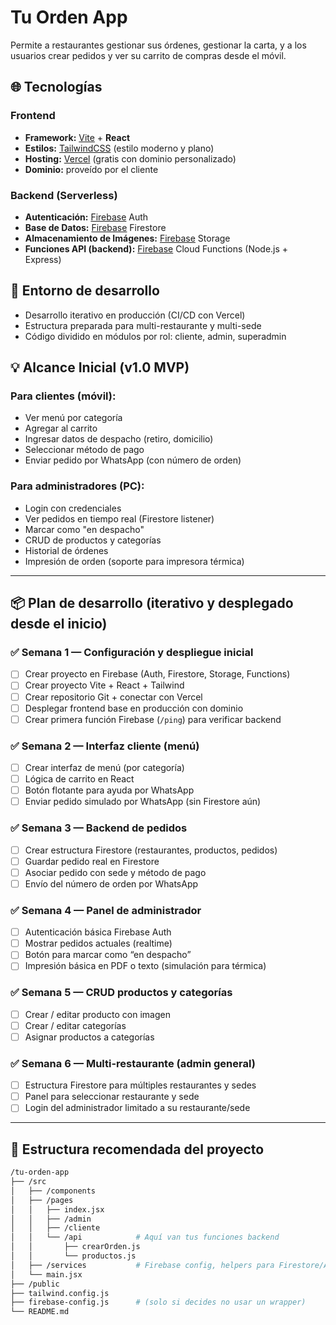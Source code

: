 # Tu Orden App

Permite a restaurantes gestionar sus órdenes, gestionar la carta, y a los usuarios crear pedidos y ver su carrito de compras desde el móvil.

## 🌐 Tecnologías

### Frontend
- **Framework:** [Vite](https://vitejs.dev/) + **React**
- **Estilos:** [TailwindCSS](https://tailwindcss.com/docs/installation/using-vite) (estilo moderno y plano)
- **Hosting:** [Vercel](https://vercel.com/) (gratis con dominio personalizado)
- **Dominio:** proveído por el cliente

### Backend (Serverless)
- **Autenticación:** [Firebase]( https://console.firebase.google.com/) Auth
- **Base de Datos:** [Firebase]( https://console.firebase.google.com/) Firestore
- **Almacenamiento de Imágenes:** [Firebase]( https://console.firebase.google.com/) Storage
- **Funciones API (backend):** [Firebase]( https://console.firebase.google.com/) Cloud Functions (Node.js + Express)

## 🔧 Entorno de desarrollo

- Desarrollo iterativo en producción (CI/CD con Vercel)
- Estructura preparada para multi-restaurante y multi-sede
- Código dividido en módulos por rol: cliente, admin, superadmin

## 💡 Alcance Inicial (v1.0 MVP)

### Para clientes (móvil):
- Ver menú por categoría
- Agregar al carrito
- Ingresar datos de despacho (retiro, domicilio)
- Seleccionar método de pago
- Enviar pedido por WhatsApp (con número de orden)

### Para administradores (PC):
- Login con credenciales
- Ver pedidos en tiempo real (Firestore listener)
- Marcar como "en despacho"
- CRUD de productos y categorías
- Historial de órdenes
- Impresión de orden (soporte para impresora térmica)

---

## 📦 Plan de desarrollo (iterativo y desplegado desde el inicio)

### ✅ Semana 1 — Configuración y despliegue inicial
- [ ] Crear proyecto en Firebase (Auth, Firestore, Storage, Functions)
- [ ] Crear proyecto Vite + React + Tailwind
- [ ] Crear repositorio Git + conectar con Vercel
- [ ] Desplegar frontend base en producción con dominio
- [ ] Crear primera función Firebase (`/ping`) para verificar backend

### ✅ Semana 2 — Interfaz cliente (menú)
- [ ] Crear interfaz de menú (por categoría)
- [ ] Lógica de carrito en React
- [ ] Botón flotante para ayuda por WhatsApp
- [ ] Enviar pedido simulado por WhatsApp (sin Firestore aún)

### ✅ Semana 3 — Backend de pedidos
- [ ] Crear estructura Firestore (restaurantes, productos, pedidos)
- [ ] Guardar pedido real en Firestore
- [ ] Asociar pedido con sede y método de pago
- [ ] Envío del número de orden por WhatsApp

### ✅ Semana 4 — Panel de administrador
- [ ] Autenticación básica Firebase Auth
- [ ] Mostrar pedidos actuales (realtime)
- [ ] Botón para marcar como “en despacho”
- [ ] Impresión básica en PDF o texto (simulación para térmica)

### ✅ Semana 5 — CRUD productos y categorías
- [ ] Crear / editar producto con imagen
- [ ] Crear / editar categorías
- [ ] Asignar productos a categorías

### ✅ Semana 6 — Multi-restaurante (admin general)
- [ ] Estructura Firestore para múltiples restaurantes y sedes
- [ ] Panel para seleccionar restaurante y sede
- [ ] Login del administrador limitado a su restaurante/sede

---

## 📁 Estructura recomendada del proyecto

```bash
/tu-orden-app
├── /src
│   ├── /components
│   ├── /pages
│   │   ├── index.jsx
│   │   ├── /admin
│   │   ├── /cliente
│   │   └── /api            # Aquí van tus funciones backend
│   │       ├── crearOrden.js
│   │       └── productos.js
│   ├── /services           # Firebase config, helpers para Firestore/Auth
│   └── main.jsx
├── /public
├── tailwind.config.js
├── firebase-config.js      # (solo si decides no usar un wrapper)
└── README.md